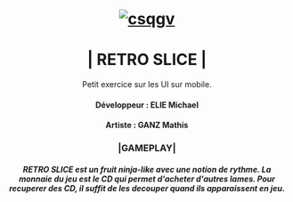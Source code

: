 <h1 align="center"> <a href='https://postimg.cc/755F4VZt' target='_blank'><img src='https://i.postimg.cc/755F4VZt/csqgv.png' border='0' alt='csqgv'/></a>
<h1 align="center">| RETRO SLICE |</h1><p
                                    
<h2 align="center"> Petit exercice sur les UI sur mobile. </h2>

<h4 align="center"> Développeur : ELIE Michael
<h4 align="center"> Artiste : GANZ Mathis

<h3 align="center"> |GAMEPLAY| </h3>
<h5 align="center"> RETRO SLICE est un fruit ninja-like avec une notion de rythme.
La monnaie du jeu est le CD qui permet d'acheter d'autres lames. Pour recuperer des CD, il suffit de les decouper quand ils apparaissent en jeu. </h5>


